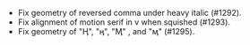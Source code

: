  * Fix geometry of reversed comma under heavy italic (#1292).
 * Fix alignment of motion serif in v when squished (#1293).
 * Fix geometry of "Ӊ", "ӊ", "Ӎ" , and "ӎ" (#1295).